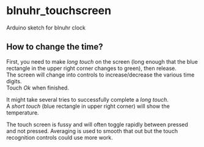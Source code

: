 # blnuhr_touchscreen
Arduino sketch for blnuhr clock

## How to change the time?

First, you need to make *long touch* on the screen 
(long enough that the blue rectangle in the upper right 
corner changes to green), then release.  
The screen will change into controls to increase/decrease 
the various time digits.  
Touch *Ok* when finished.

It might take several tries to successfully complete a *long touch*.  
A *short touch* (blue rectangle in upper right corner) will show the temperature.

The touch screen is fussy and will often toggle rapidly 
between pressed and not pressed.  Averaging is used to smooth 
that out but the touch recognition controls could use more work. 
